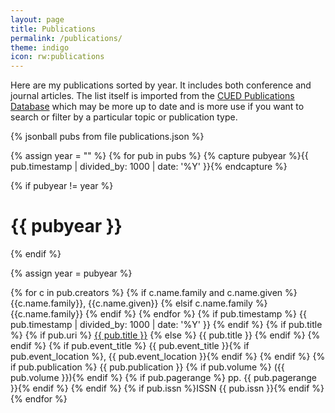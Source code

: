 ```yaml
---
layout: page
title: Publications
permalink: /publications/
theme: indigo
icon: rw:publications
---
```


Here are my publications sorted by year. It includes both conference and
journal articles. The list itself is imported from the [CUED Publications
Database](http://publications.eng.cam.ac.uk/) which may be more up to date and
is more use if you want to search or filter by a particular topic or
publication type.

{% jsonball pubs from file publications.json %}

{% assign year = "" %}
{% for pub in pubs %}
  {% capture pubyear %}{{ pub.timestamp | divided_by: 1000 | date: '%Y' }}{% endcapture %}

  {% if pubyear != year %}
# {{ pubyear }}
  {% endif %}

  {% assign year = pubyear %}

  <pub-reference>
    <pub-authors>
      {% for c in pub.creators %}
        {% if c.name.family and c.name.given %}
          <pub-author>{{c.name.family}}, {{c.name.given}}</pub-author>
        {% elsif c.name.family %}
          <pub-author>{{c.name.family}}</pub-author>
        {% endif %}
      {% endfor %}
    </pub-authors>
    {% if pub.timestamp %}
      <pub-date>{{ pub.timestamp | divided_by: 1000 | date: '%Y' }}</pub-date>
    {% endif %}
    {% if pub.title %}
      {% if pub.uri %}
        <pub-title><a href="{{pub.uri}}">{{ pub.title }}</a></pub-title>
      {% else %}
        <pub-title>{{ pub.title }}</pub-title>
      {% endif %}
    {% endif %}
    {% if pub.event_title %}
      <pub-event>{{ pub.event_title }}{% if pub.event_location %},
        {{ pub.event_location }}{% endif %}</pub-event>
    {% endif %}
    {% if pub.publication %}
      <pub-publication>{{ pub.publication }}
      {% if pub.volume %} ({{ pub.volume }}){% endif %}
      {% if pub.pagerange %} pp. {{ pub.pagerange }}{% endif %}</pub-publication>
    {% endif %}
    {% if pub.issn %}<pub-additional>ISSN {{ pub.issn }}</pub-additional>{% endif %}
  </pub-reference>
{% endfor %}
